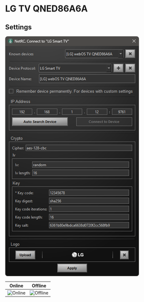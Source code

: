 # LG TV QNED86A6A

## Settings
![Offline](./settings.png)


Online | Offline
------------ | -------------
![Online](./Oppo-203.png) | ![Offline](./Oppo-203-poff.png)